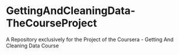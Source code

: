 # GettingAndCleaningData-TheCourseProject
A Repository exclusively for the Project of the Coursera - Getting And Cleaning Data Course
